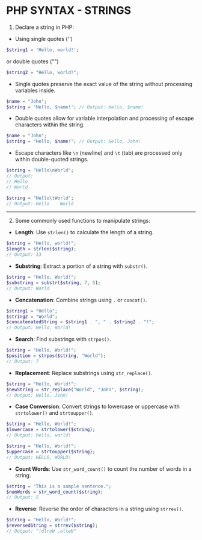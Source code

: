 # PHP SYNTAX - STRINGS

1. Declare a string in PHP:
* Using single quotes ('') 
```php
$string1 = 'Hello, world!';
```
or double quotes ("")
```php
$string2 = "Hello, world!";
```
* Single quotes preserve the exact value of the string without processing variables inside.
```php
$name = "John";
$string = 'Hello, $name!'; // Output: Hello, $name!
```
* Double quotes allow for variable interpolation and processing of escape characters within the string.
```php
$name = "John";
$string = "Hello, $name!"; // Output: Hello, John!
```
* Escape characters like `\n` (newline) and `\t` (tab) are processed only within double-quoted strings.
```php
$string = "Hello\nWorld";
// Output:
// Hello
// World
```

```php
$string = "Hello\tWorld";
// Output: Hello    World
```
***

2. Some commonly used functions to manipulate strings:
* **Length**: Use `strlen()` to calculate the length of a string.
```php
$string = "Hello, world!";
$length = strlen($string);
// Output: 13
```
* **Substring**: Extract a portion of a string with `substr()`.
```php
$string = "Hello, World!";
$substring = substr($string, 7, 5);
// Output: World
```
* **Concatenation**: Combine strings using `.` or `concat()`.
```php
$string1 = "Hello";
$string2 = "World";
$concatenatedString = $string1 . ", " . $string2 . "!";
// Output: Hello, World!
```
* **Search**: Find substrings with `strpos()`.
```php
$string = "Hello, World!";
$position = strpos($string, "World");
// Output: 7
```
* **Replacement**: Replace substrings using `str_replace()`.
```php
$string = "Hello, World!";
$newString = str_replace("World", "John", $string);
// Output: Hello, John!
```
* **Case Conversion**: Convert strings to lowercase or uppercase with `strtolower()` and `strtoupper()`.
```php
$string = "Hello, World!";
$lowercase = strtolower($string);
// Output: hello, world!
```

```php
$string = "Hello, World!";
$uppercase = strtoupper($string);
// Output: HELLO, WORLD!
```
* **Count Words**: Use `str_word_count()` to count the number of words in a string.
```php
$string = "This is a sample sentence.";
$numWords = str_word_count($string);
// Output: 5
```
* **Reverse**: Reverse the order of characters in a string using `strrev()`.
```php
$string = "Hello, World!";
$reversedString = strrev($string);
// Output: "!dlroW ,olleH"
```
